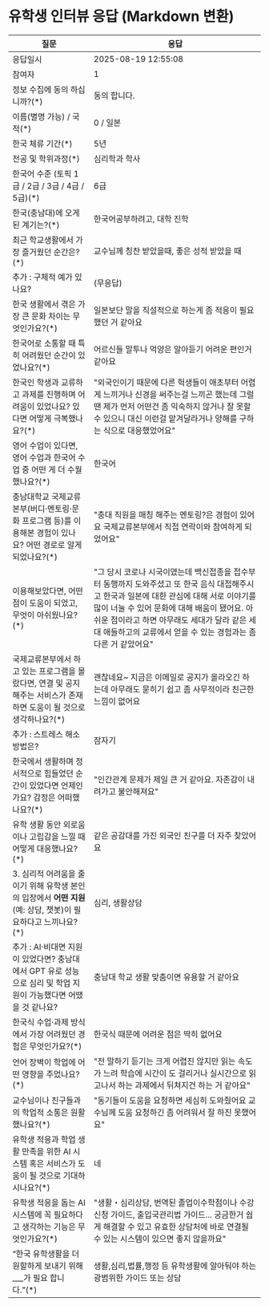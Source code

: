 # 유학생 인터뷰 응답 (Markdown 변환)

| 질문 | 응답 |
| --- | --- |
| 응답일시 | 2025-08-19 12:55:08 |
| 참여자 | 1 |
| 정보 수집에 동의 하십니까?(*) | 동의 합니다. |
| 이름(별명 가능) / 국적(*) | 0 / 일본 |
| 한국 체류 기간(*) | 5년 |
| 전공 및 학위과정(*) | 심리학과 학사 |
| 한국어 수준 (토픽 1급 / 2급 / 3급 / 4급 / 5급)(*) | 6급 |
| 한국(충남대)에 오게 된 계기는?(*) | 한국어공부하려고, 대학 진학 |
| 최근 학교생활에서 가장 즐거웠던 순간은?(*) | 교수님께 칭찬 받았을때, 좋은 성적 받았을 때 |
| 추가 : 구체적 예가 있나요? | (무응답) |
| 한국 생활에서 겪은 가장 큰 문화 차이는 무엇인가요?(*) | 일본보단 말을 직설적으로 하는게 좀 적응이 필요했던 거 같아요 |
| 한국어로 소통할 때 특히 어려웠던 순간이 있었나요?(*) | 어르신들 말투나 억양은 알아듣기 어려운 편인거 같아요 |
| 한국인 학생과 교류하고 과제를 진행하며 어려움이 있었나요? 있다면 어떻게 극복했나요?(*) | "외국인이기 때문에 다른 헉생들이 애초부터 어렵게 느끼거나 신경을 써주는걸 느끼곤 했는데 그럴땐 제가 먼저 어떤건 좀 익숙하지 않거나 잘 못할 수 있으니 대신 이런걸 맡겨달라거나 양해를 구하는 식으로 대응했었어요" |
| 영어 수업이 있다면, 영어 수업과 한국어 수업 중 어떤 게 더 수월했나요?(*) | 한국어 |
| 충남대학교 국제교류본부(버디·멘토링·문화 프로그램 등)를 이용해본 경험이 있나요? 어떤 경로로 알게 되었나요?(*) | "충대 직원을 매칭 해주는 멘토링?은 경험이 있어요 국제교류본부에서 직접 연락이와 참여하게 되었어요" |
| 이용해보았다면, 어떤 점이 도움이 되었고, 무엇이 아쉬웠나요?(*) | "그 당시 코로나 시국이였는데 백신접종을 접수부터 동행까지 도와주셨고 또 한국 음식 대접해주시고 한국과 일본에 대한 관심에 대해 서로 이야기를 많이 너눌 수 있어 문화에 대해 배움이 됐어요. 아쉬운 점이라고 하면 아무래도 세대가 달라 같은 세대 애들하고의 교류에서 얻을 수 있는 경험과는 좀 다른 거 같았어요" |
| 국제교류본부에서 하고 있는 프로그램을 몰랐다면, 연결 및 공지해주는 서비스가 존재하면 도움이 될 것으로 생각하나요?(*) | 괜찮네요~ 지금은 이메일로 공지가 올라오긴 하는데 아무래도 묻히기 쉽고 좀 사무적이라 친근한 느낌이 없어요 |
| 추가 : 스트레스 해소 방법은? | 잠자기 |
| 한국에서 생활하며 정서적으로 힘들었던 순간이 있었다면 언제인가요? 감정은 어떠했나요?(*) | "인간관계 문제가 제일 큰 거 같아요. 자존감이 내려가고 불안해져요" |
| 유학 생활 동안 외로움이나 고립감을 느낄 때 어떻게 대응했나요?(*) | 같은 공감대를 가진 외국인 친구를 더 자주 찾았어요 |
| 3. 심리적 어려움을 줄이기 위해 유학생 본인의 입장에서 **어떤 지원**(예: 상담, 챗봇)이 필요하다고 느끼나요?(*) | 심리, 생활상담 |
| 추가 : AI·비대면 지원이 있었다면? 충남대에서 GPT 유로 성능으로 심리 및 학업 지원이 가능했다면 어땠을 것 같나요? | 충남대 학교 생활 맞춤이면 유용할 거 같아요 |
| 한국식 수업·과제 방식에서 가장 어려웠던 경험은 무엇인가요?(*) | 한국식 때문에 어려운 점은 딱히 없어요 |
| 언어 장벽이 학업에 어떤 영향을 주었나요?(*) | "전 말하기 듣기는 크게 어렵진 않지만 읽는 속도가 느려 학습에 시간이 도 걸리거나 실시간으로 읽고나서 하는 과제에서 뒤쳐지건 하는 거 같아요" |
| 교수님이나 친구들과의 학업적 소통은 원활했나요?(*) | "동기들이 도움을 요청하면 세심히 도와줬어요 교수님께 도움 요청하긴 좀 어려워서 잘 하진 못했어요" |
| 유학생 적응과 학업 생활 만족을 위한 AI 시스템 혹은 서비스가 도움이 될 것으로 기대하시나요?(*) | 네 |
| 유학생 적응을 돕는 AI 시스템에 꼭 필요하다고 생각하는 기능은 무엇인가요?(*) | "생활・심리상담, 번역된 졸업이수학점이나 수강신청 가이드, 출입국관리법 가이드... 궁금한거 쉅게 해결할 수 있고 유효한 상담처에 바로 연결될 수 있는 시스템이 있으면 좋지 않을까요" |
| “한국 유학생활을 더 원할하게 보내기 위해 ___가 필요 합니다.”(*) | 생활,심리,법률,행정 등 유학생활에 알아둬야 하는 광범위한 가이드 또는 상담 |